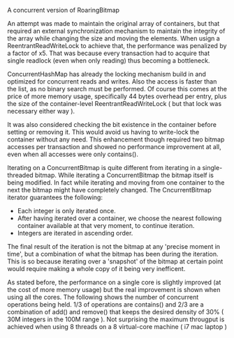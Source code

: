 A concurrent version of RoaringBitmap

An attempt was made to maintain the original array of containers, but that required an external synchronization mechanism to maintain the integrity of the array while changing the size and moving the elements. When usign a ReentrantReadWriteLock to achieve that, the performance was penalized by a factor of x5. That was because every transaction had to acquire that single readlock (even when only reading) thus becoming a bottleneck.

ConcurrentHashMap has already the locking mechanism build in and optimized for concurrent reads and writes. Also the access is faster than the list, as no binary search must be performed. Of course this comes at the price of more memory usage, specifically 44 bytes overhead per entry, plus the size of the container-level ReentrantReadWriteLock ( but that lock was necessary either way ).

It was also considered checking the bit existence in the container before setting or removing it. This would avoid us having to write-lock the container without any need. This enhancement though required two bitmap accesses per transaction and showed no performance improvement at all, even when all accesses were only contains().

Iterating on a ConcurrentBitmap is quite different from iterating in a single-threaded bitmap. While iterating a ConcurrentBitmap the bitmap itself is being modified. In fact while iterating and moving from one container to the next the bitmap might have completely changed. The CncurrentBitmap iterator guarantees the following:

 - Each integer is only iterated once.
 - After having iterated over a container, we choose the nearest following container available at that very moment, to continue iteration.
 - Integers are iterated in ascending order.
 
 The final result of the iteration is not the bitmap at any 'precise moment in time', but a combination of what the bitmap has been during the iteration. This is so because iterating over a 'snapshot' of the bitmap at certain point would require making a whole copy of it being very inefficent.

As stated before, the performance on a single core is slightly improved (at the cost of more memory usage) but the real improvement is shown when using all the cores. The following shows the number of concurrent operations being held. 1/3 of operations are contains() and 2/3 are a combination of add() and remove() that keeps the desired density of 30% ( 30M integers in the 100M range ). Not surprising the maximum througput is achieved when using 8 threads on a 8 virtual-core machine ( i7 mac laptop )
